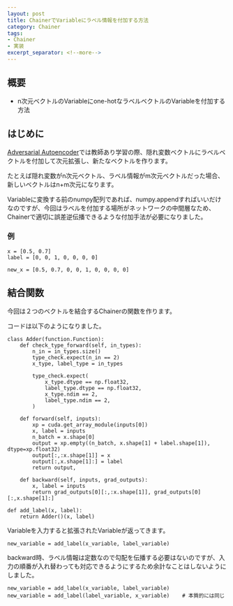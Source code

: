 ```yaml
---
layout: post
title: ChainerでVariableにラベル情報を付加する方法
category: Chainer
tags:
- Chainer
- 実装
excerpt_separator: <!--more-->
---
```


## 概要

- n次元ベクトルのVariableにone-hotなラベルベクトルのVariableを付加する方法

<!--more-->

## はじめに

[Adversarial Autoencoder](/2016/02/22/adversarial-autoencoder/)では教師あり学習の際、隠れ変数ベクトルにラベルベクトルを付加して次元拡張し、新たなベクトルを作ります。

たとえば隠れ変数がn次元ベクトル、ラベル情報がm次元ベクトルだった場合、新しいベクトルはn+m次元になります。

Variableに変換する前のnumpy配列であれば、numpy.appendすればいいだけなのですが、今回はラベルを付加する場所がネットワークの中間層なため、Chainerで適切に誤差逆伝播できるような付加手法が必要になりました。

### 例

```
x = [0.5, 0.7]
label = [0, 0, 1, 0, 0, 0, 0]
```

```
new_x = [0.5, 0.7, 0, 0, 1, 0, 0, 0, 0]
```

## 結合関数

今回は２つのベクトルを結合するChainerの関数を作ります。

コードは以下のようになりました。

```
class Adder(function.Function):
	def check_type_forward(self, in_types):
		n_in = in_types.size()
		type_check.expect(n_in == 2)
		x_type, label_type = in_types

		type_check.expect(
			x_type.dtype == np.float32,
			label_type.dtype == np.float32,
			x_type.ndim == 2,
			label_type.ndim == 2,
		)

	def forward(self, inputs):
		xp = cuda.get_array_module(inputs[0])
		x, label = inputs
		n_batch = x.shape[0]
		output = xp.empty((n_batch, x.shape[1] + label.shape[1]), dtype=xp.float32)
		output[:,:x.shape[1]] = x
		output[:,x.shape[1]:] = label
		return output,

	def backward(self, inputs, grad_outputs):
		x, label = inputs
		return grad_outputs[0][:,:x.shape[1]], grad_outputs[0][:,x.shape[1]:]

def add_label(x, label):
	return Adder()(x, label)
```

Variableを入力すると拡張されたVariableが返ってきます。

```
new_variable = add_label(x_variable, label_variable)
```

backward時、ラベル情報は定数なので勾配を伝播する必要はないのですが、入力の順番が入れ替わっても対応できるようにするため余計なことはしないようにしました。

```
new_variable = add_label(x_variable, label_variable)
new_variable = add_label(label_variable, x_variable)	# 本質的には同じ
```